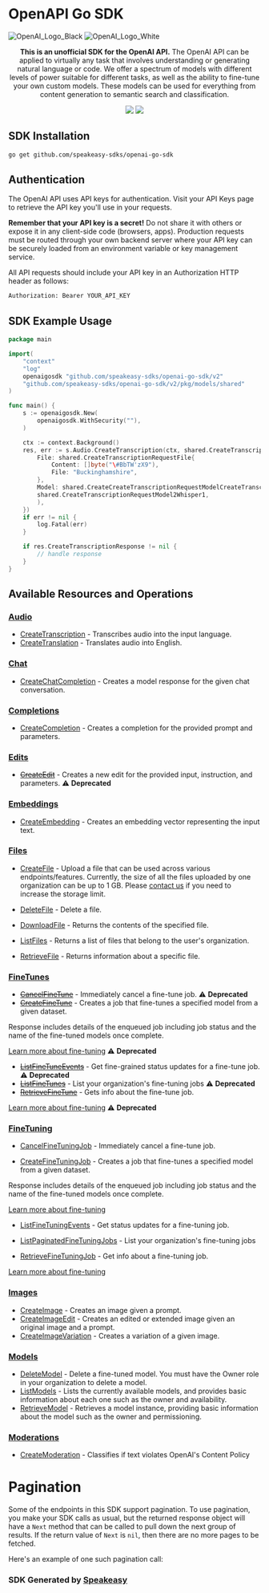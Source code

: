 # OpenAPI Go SDK

![OpenAI_Logo_Black](https://user-images.githubusercontent.com/6267663/220744241-48f469af-40b6-4d7f-ab48-8426b30189f0.svg#gh-light-mode-only)
![OpenAI_Logo_White](https://user-images.githubusercontent.com/6267663/220744513-66c99d0e-ed91-4577-982f-e7128d35ce95.svg#gh-dark-mode-only)

<div align="center">
   <p><strong>This is an unofficial SDK for the OpenAI API.</strong>  The OpenAI API can be applied to virtually any task that involves understanding or generating natural language or code. We offer a spectrum of models with different levels of power suitable for different tasks, as well as the ability to fine-tune your own custom models. These models can be used for everything from content generation to semantic search and classification.</p>
   <a href="https://github.com/speakeasy-sdks/openai-go-sdk/actions"><img src="https://img.shields.io/github/actions/workflow/status/speakeasy-sdks/openai-go-sdk/speakeasy_sdk_generation.yml?style=for-the-badge" /></a>
  <a href="https://platform.openai.com/docs/introduction"><img src="https://img.shields.io/static/v1?label=Docs&message=API Ref&color=2ca47c&style=for-the-badge" /></a>
</div> 

<!-- Start SDK Installation -->
## SDK Installation

```bash
go get github.com/speakeasy-sdks/openai-go-sdk
```
<!-- End SDK Installation -->

## Authentication

The OpenAI API uses API keys for authentication. Visit your API Keys page to retrieve the API key you'll use in your requests.

**Remember that your API key is a secret!** Do not share it with others or expose it in any client-side code (browsers, apps). Production requests must be routed through your own backend server where your API key can be securely loaded from an environment variable or key management service.

All API requests should include your API key in an Authorization HTTP header as follows:

```bash
Authorization: Bearer YOUR_API_KEY
```

## SDK Example Usage
<!-- Start SDK Example Usage -->
```go
package main

import(
	"context"
	"log"
	openaigosdk "github.com/speakeasy-sdks/openai-go-sdk/v2"
	"github.com/speakeasy-sdks/openai-go-sdk/v2/pkg/models/shared"
)

func main() {
    s := openaigosdk.New(
        openaigosdk.WithSecurity(""),
    )

    ctx := context.Background()
    res, err := s.Audio.CreateTranscription(ctx, shared.CreateTranscriptionRequest{
        File: shared.CreateTranscriptionRequestFile{
            Content: []byte("\#BbTW'zX9"),
            File: "Buckinghamshire",
        },
        Model: shared.CreateCreateTranscriptionRequestModelCreateTranscriptionRequestModel2(
        shared.CreateTranscriptionRequestModel2Whisper1,
        ),
    })
    if err != nil {
        log.Fatal(err)
    }

    if res.CreateTranscriptionResponse != nil {
        // handle response
    }
}
```
<!-- End SDK Example Usage -->

<!-- Start SDK Available Operations -->
## Available Resources and Operations


### [Audio](docs/sdks/audio/README.md)

* [CreateTranscription](docs/sdks/audio/README.md#createtranscription) - Transcribes audio into the input language.
* [CreateTranslation](docs/sdks/audio/README.md#createtranslation) - Translates audio into English.

### [Chat](docs/sdks/chat/README.md)

* [CreateChatCompletion](docs/sdks/chat/README.md#createchatcompletion) - Creates a model response for the given chat conversation.

### [Completions](docs/sdks/completions/README.md)

* [CreateCompletion](docs/sdks/completions/README.md#createcompletion) - Creates a completion for the provided prompt and parameters.

### [Edits](docs/sdks/edits/README.md)

* [~~CreateEdit~~](docs/sdks/edits/README.md#createedit) - Creates a new edit for the provided input, instruction, and parameters. :warning: **Deprecated**

### [Embeddings](docs/sdks/embeddings/README.md)

* [CreateEmbedding](docs/sdks/embeddings/README.md#createembedding) - Creates an embedding vector representing the input text.

### [Files](docs/sdks/files/README.md)

* [CreateFile](docs/sdks/files/README.md#createfile) - Upload a file that can be used across various endpoints/features. Currently, the size of all the files uploaded by one organization can be up to 1 GB. Please [contact us](https://help.openai.com/) if you need to increase the storage limit.

* [DeleteFile](docs/sdks/files/README.md#deletefile) - Delete a file.
* [DownloadFile](docs/sdks/files/README.md#downloadfile) - Returns the contents of the specified file.
* [ListFiles](docs/sdks/files/README.md#listfiles) - Returns a list of files that belong to the user's organization.
* [RetrieveFile](docs/sdks/files/README.md#retrievefile) - Returns information about a specific file.

### [FineTunes](docs/sdks/finetunes/README.md)

* [~~CancelFineTune~~](docs/sdks/finetunes/README.md#cancelfinetune) - Immediately cancel a fine-tune job.
 :warning: **Deprecated**
* [~~CreateFineTune~~](docs/sdks/finetunes/README.md#createfinetune) - Creates a job that fine-tunes a specified model from a given dataset.

Response includes details of the enqueued job including job status and the name of the fine-tuned models once complete.

[Learn more about fine-tuning](/docs/guides/legacy-fine-tuning)
 :warning: **Deprecated**
* [~~ListFineTuneEvents~~](docs/sdks/finetunes/README.md#listfinetuneevents) - Get fine-grained status updates for a fine-tune job.
 :warning: **Deprecated**
* [~~ListFineTunes~~](docs/sdks/finetunes/README.md#listfinetunes) - List your organization's fine-tuning jobs
 :warning: **Deprecated**
* [~~RetrieveFineTune~~](docs/sdks/finetunes/README.md#retrievefinetune) - Gets info about the fine-tune job.

[Learn more about fine-tuning](/docs/guides/legacy-fine-tuning)
 :warning: **Deprecated**

### [FineTuning](docs/sdks/finetuning/README.md)

* [CancelFineTuningJob](docs/sdks/finetuning/README.md#cancelfinetuningjob) - Immediately cancel a fine-tune job.

* [CreateFineTuningJob](docs/sdks/finetuning/README.md#createfinetuningjob) - Creates a job that fine-tunes a specified model from a given dataset.

Response includes details of the enqueued job including job status and the name of the fine-tuned models once complete.

[Learn more about fine-tuning](/docs/guides/fine-tuning)

* [ListFineTuningEvents](docs/sdks/finetuning/README.md#listfinetuningevents) - Get status updates for a fine-tuning job.

* [ListPaginatedFineTuningJobs](docs/sdks/finetuning/README.md#listpaginatedfinetuningjobs) - List your organization's fine-tuning jobs

* [RetrieveFineTuningJob](docs/sdks/finetuning/README.md#retrievefinetuningjob) - Get info about a fine-tuning job.

[Learn more about fine-tuning](/docs/guides/fine-tuning)


### [Images](docs/sdks/images/README.md)

* [CreateImage](docs/sdks/images/README.md#createimage) - Creates an image given a prompt.
* [CreateImageEdit](docs/sdks/images/README.md#createimageedit) - Creates an edited or extended image given an original image and a prompt.
* [CreateImageVariation](docs/sdks/images/README.md#createimagevariation) - Creates a variation of a given image.

### [Models](docs/sdks/models/README.md)

* [DeleteModel](docs/sdks/models/README.md#deletemodel) - Delete a fine-tuned model. You must have the Owner role in your organization to delete a model.
* [ListModels](docs/sdks/models/README.md#listmodels) - Lists the currently available models, and provides basic information about each one such as the owner and availability.
* [RetrieveModel](docs/sdks/models/README.md#retrievemodel) - Retrieves a model instance, providing basic information about the model such as the owner and permissioning.

### [Moderations](docs/sdks/moderations/README.md)

* [CreateModeration](docs/sdks/moderations/README.md#createmoderation) - Classifies if text violates OpenAI's Content Policy
<!-- End SDK Available Operations -->



<!-- Start Dev Containers -->

<!-- End Dev Containers -->



<!-- Start Pagination -->
# Pagination

Some of the endpoints in this SDK support pagination. To use pagination, you make your SDK calls as usual, but the
returned response object will have a `Next` method that can be called to pull down the next group of results. If the
return value of `Next` is `nil`, then there are no more pages to be fetched.

Here's an example of one such pagination call:
<!-- End Pagination -->



<!-- Start Go Types -->

<!-- End Go Types -->

<!-- Placeholder for Future Speakeasy SDK Sections -->



### SDK Generated by [Speakeasy](https://docs.speakeasyapi.dev/docs/using-speakeasy/client-sdks)
